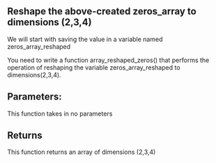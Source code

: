 ## Reshape the above-created zeros_array to dimensions (2,3,4)

We will start with saving the value in a variable named zeros_array_reshaped

You need to write a function array_reshaped_zeros() that performs the operation of reshaping the variable zeros_array_reshaped to dimensions(2,3,4).

## Parameters:
This function takes in no parameters

## Returns
This function returns an array of dimensions (2,3,4)